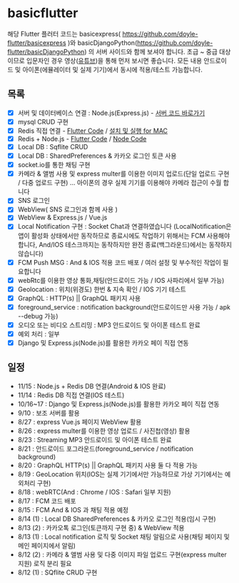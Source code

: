 # basicflutter

해당 Flutter 플러터 코드는 basicexpress( https://github.com/doyle-flutter/basicexpress )와 basicDjangoPython(https://github.com/doyle-flutter/basicDjangoPython) 의 서버 사이드와 함께 보셔야 합니다.
초급 ~ 중급 대상이므로 입문자인 경우 영상([유튜브](https://youtube.com/playlist?list=PLIKnSA4GMR4NXpNdCtJOL0BhWcxX_BBHJ))을 통해 먼저 보시면 좋습니다.
모든 내용 안드로이드 및 아이폰(에뮬레이터 및 실제 기기)에서 동시에 적용/테스트 가능합니다.

## 목록
 - [x] 서버 및 데이터베이스 연결 : Node.js(Express.js) - [서버 코드 바로가기](https://github.com/doyle-flutter/basicexpress)
 - [x] mysql CRUD 구현
 - [x] Redis 직접 연결 - [Flutter Code](https://github.com/doyle-flutter/basicflutter/blob/master/lib/redisExample/redisSample.dart) / [설치 및 실행 for MAC](https://github.com/doyle-flutter/basicflutter/blob/master/lib/redisExample/redisSETUP.txt)
 - [x] Redis + Node.js - [Flutter Code](예정) / [Node Code](https://github.com/doyle-flutter/basicexpress/blob/master/redisserver.js)
 - [x] Local DB : Sqflite CRUD
 - [x] Local DB : SharedPreferences & 카카오 로그인 토큰 사용
 - [x] socket.io를 통한 채팅 구현
 - [x] 카메라 & 앨범 사용 및 express multer를 이용한 이미지 업로드(단일 업로드 구현 / 다중 업로드 구현) ... 아이폰의 경우 실제 기기를 이용해야 카메라 접근이 수월 합니다
 - [x] SNS 로그인
 - [x] WebView( SNS 로그인과 함께 사용 )
 - [x] WebView & Express.js / Vue.js
 - [x] Local Notification 구현 : Socket Chat과 연결하였습니다
 (LocalNotification은 앱이 활성화 상태에서만 동작하므로 종료시에도 작업하기 위해서는 FCM 사용해야합니다, And/IOS 테스크까지는 동작하지만 완전 종료(백그라운드)에서는 동작하지 않습니다)
 - [x] FCM Push MSG : And & IOS 적용 코드 배포 / 여러 설정 및 부수적인 작업이 필요합니다
 - [x] webRtc를 이용한 영상 통화,채팅(안드로이드 가능 / IOS 사파리에서 일부 가능)
 - [x] Geolocation : 위치(위경도) 한번 & 지속 확인 / IOS 기기 테스트
 - [x] GraphQL : HTTP(s) || GraphQL 패키지 사용
 - [x] foreground_service : notification background(안드로이드만 사용 가능 / apk --debug 가능)
 - [x] 오디오 또는 비디오 스트리밍 : MP3 안드로이드 및 아이폰 테스트 완료
 - [x] 예외 처리 : 일부
 - [x] Django 및 Express.js(Node.js)를 활용한 카카오 페이 직접 연동

## 일정
 - 11/15 : Node.js + Redis DB 연결(Android & IOS 완료)
 - 11/14 : Redis DB 직접 연결(IOS 테스트)
 - 10/16~17 : Django 및 Express.js(Node.js)를 활용한 카카오 페이 직접 연동
 - 9/10 : 보조 서버를 활용
 - 8/27 : express Vue.js 페이지 WebView 활용
 - 8/26 : express multer를 이용한 영상 업로드 / 사진첩(영상) 활용
 - 8/23 : Streaming MP3 안드로이드 및 아이폰 테스트 완료
 - 8/21 : 안드로이드 포그라운드(foreground_service / notification background)
 - 8/20 : GraphQL HTTP(s) || GraphQL 패키지 사용 둘 다 적용 가능
 - 8/19 : GeoLocation 위치(IOS는 실제 기기에서만 가능하므로 가상 기기에서는 예외처리 구현)
 - 8/18 : webRTC(And : Chrome / IOS : Safari 일부 지원)
 - 8/17 : FCM 코드 배포
 - 8/15 : FCM And & IOS 과 채팅 적용 예정
 - 8/14 (1) : Local DB SharedPreferences & 카카오 로그인 적용(임시 구현)
 - 8/13 (2) : 카카오톡 로그인(토큰까지 구현 중) & WebView 적용
 - 8/13 (1) : Local notification 로직 및 Socket 채팅 알림으로 사용(채팅 페이지 및 메인 페이지에서 알림)
 - 8/12 (2) : 카메라 & 앨범 사용 및 다중 이미지 파일 업로드 구현(express multer 지원) 로직 분리 필요
 - 8/12 (1) : SQflite CRUD 구현
